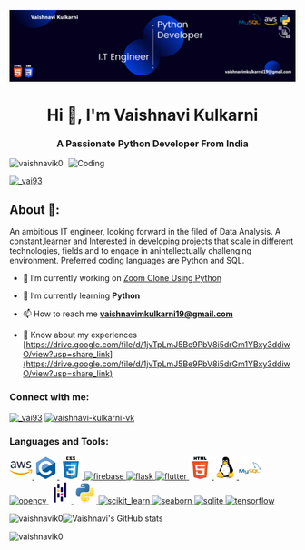 ![logo](https://github.com/vaishnavik0/vaishnavik0/blob/main/Blue%20and%20White%20Architect%20LinkedIn%20Banner.png)
<h1 align="center">Hi 👋, I'm Vaishnavi Kulkarni</h1>
<h3 align="center">A Passionate Python Developer From India</h3>
<img align="right" alt="Coding" width="400" src="https://camo.githubusercontent.com/cae12fddd9d6982901d82580bdf321d81fb299141098ca1c2d4891870827bf17/68747470733a2f2f6d69726f2e6d656469756d2e636f6d2f6d61782f313336302f302a37513379765349765f7430696f4a2d5a2e676966">

<p align="left"> <img src="https://komarev.com/ghpvc/?username=vaishnavik0&label=Profile%20views&color=0e75b6&style=flat" alt="vaishnavik0" /> </p>

<p align="left"> <a href="https://twitter.com/_vai93" target="blank"><img src="https://img.shields.io/twitter/follow/_vai93?logo=twitter&style=for-the-badge" alt="_vai93" /></a> </p>

## About 📝:
   An ambitious IT engineer, looking forward in the filed of Data Analysis. A constant,learner and Interested in developing projects that scale in different technologies, fields and to engage in anintellectually challenging environment. Preferred coding languages are Python and SQL.

- 🔭 I’m currently working on [Zoom Clone Using Python](https://github.com/vaishnavik0/Zoom_Clone)

- 🌱 I’m currently learning **Python**

- 📫 How to reach me **vaishnavimkulkarni19@gmail.com**

- 📄 Know about my experiences [https://drive.google.com/file/d/1jvTpLmJ5Be9PbV8i5drGm1YBxy3ddiwO/view?usp=share_link](https://drive.google.com/file/d/1jvTpLmJ5Be9PbV8i5drGm1YBxy3ddiwO/view?usp=share_link)

<h3 align="left">Connect with me:</h3>
<p align="left">
<a href="https://twitter.com/_vai93" target="blank"><img align="center" src="https://raw.githubusercontent.com/rahuldkjain/github-profile-readme-generator/master/src/images/icons/Social/twitter.svg" alt="_vai93" height="30" width="40" /></a>
<a href="https://linkedin.com/in/vaishnavi-kulkarni-vk" target="blank"><img align="center" src="https://raw.githubusercontent.com/rahuldkjain/github-profile-readme-generator/master/src/images/icons/Social/linked-in-alt.svg" alt="vaishnavi-kulkarni-vk" height="30" width="40" /></a>
</p>

<h3 align="left">Languages and Tools:</h3>
<p align="left"> <a href="https://aws.amazon.com" target="_blank" rel="noreferrer"> <img src="https://raw.githubusercontent.com/devicons/devicon/master/icons/amazonwebservices/amazonwebservices-original-wordmark.svg" alt="aws" width="40" height="40"/> </a> <a href="https://www.cprogramming.com/" target="_blank" rel="noreferrer"> <img src="https://raw.githubusercontent.com/devicons/devicon/master/icons/c/c-original.svg" alt="c" width="40" height="40"/> </a> <a href="https://www.w3schools.com/css/" target="_blank" rel="noreferrer"> <img src="https://raw.githubusercontent.com/devicons/devicon/master/icons/css3/css3-original-wordmark.svg" alt="css3" width="40" height="40"/> </a> <a href="https://firebase.google.com/" target="_blank" rel="noreferrer"> <img src="https://www.vectorlogo.zone/logos/firebase/firebase-icon.svg" alt="firebase" width="40" height="40"/> </a> <a href="https://flask.palletsprojects.com/" target="_blank" rel="noreferrer"> <img src="https://www.vectorlogo.zone/logos/pocoo_flask/pocoo_flask-icon.svg" alt="flask" width="40" height="40"/> </a> <a href="https://flutter.dev" target="_blank" rel="noreferrer"> <img src="https://www.vectorlogo.zone/logos/flutterio/flutterio-icon.svg" alt="flutter" width="40" height="40"/> </a> <a href="https://www.w3.org/html/" target="_blank" rel="noreferrer"> <img src="https://raw.githubusercontent.com/devicons/devicon/master/icons/html5/html5-original-wordmark.svg" alt="html5" width="40" height="40"/> </a> <a href="https://www.linux.org/" target="_blank" rel="noreferrer"> <img src="https://raw.githubusercontent.com/devicons/devicon/master/icons/linux/linux-original.svg" alt="linux" width="40" height="40"/> </a> <a href="https://www.mysql.com/" target="_blank" rel="noreferrer"> <img src="https://raw.githubusercontent.com/devicons/devicon/master/icons/mysql/mysql-original-wordmark.svg" alt="mysql" width="40" height="40"/> </a> <a href="https://opencv.org/" target="_blank" rel="noreferrer"> <img src="https://www.vectorlogo.zone/logos/opencv/opencv-icon.svg" alt="opencv" width="40" height="40"/> </a> <a href="https://pandas.pydata.org/" target="_blank" rel="noreferrer"> <img src="https://raw.githubusercontent.com/devicons/devicon/2ae2a900d2f041da66e950e4d48052658d850630/icons/pandas/pandas-original.svg" alt="pandas" width="40" height="40"/> </a> <a href="https://www.python.org" target="_blank" rel="noreferrer"> <img src="https://raw.githubusercontent.com/devicons/devicon/master/icons/python/python-original.svg" alt="python" width="40" height="40"/> </a> <a href="https://scikit-learn.org/" target="_blank" rel="noreferrer"> <img src="https://upload.wikimedia.org/wikipedia/commons/0/05/Scikit_learn_logo_small.svg" alt="scikit_learn" width="40" height="40"/> </a> <a href="https://seaborn.pydata.org/" target="_blank" rel="noreferrer"> <img src="https://seaborn.pydata.org/_images/logo-mark-lightbg.svg" alt="seaborn" width="40" height="40"/> </a> <a href="https://www.sqlite.org/" target="_blank" rel="noreferrer"> <img src="https://www.vectorlogo.zone/logos/sqlite/sqlite-icon.svg" alt="sqlite" width="40" height="40"/> </a> <a href="https://www.tensorflow.org" target="_blank" rel="noreferrer"> <img src="https://www.vectorlogo.zone/logos/tensorflow/tensorflow-icon.svg" alt="tensorflow" width="40" height="40"/> </a> </p>

<p><img align="left" src="https://github-readme-stats.vercel.app/api/top-langs?username=vaishnavik0&show_icons=true&locale=en&layout=compact" alt="vaishnavik0" /></p>

![Vaishnavi's GitHub stats](https://github-readme-stats.vercel.app/api?username=vaishnavik0&show_icons=true&theme=radical)

<p><img align="center" src="https://github-readme-streak-stats.herokuapp.com/?user=vaishnavik0&" alt="vaishnavik0" /></p>
